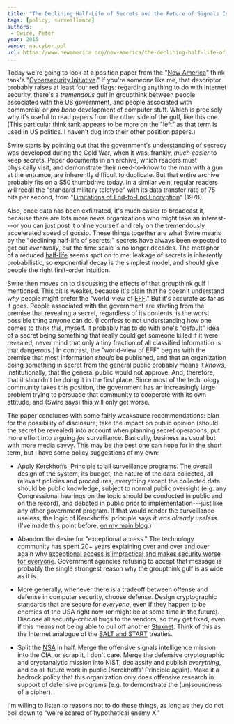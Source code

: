 ```yaml
---
title: "The Declining Half-Life of Secrets and the Future of Signals Intelligence"
tags: [policy, surveillance]
authors:
 - Swire, Peter
year: 2015
venue: na.cyber.pol
url: https://www.newamerica.org/new-america/the-declining-half-life-of-secrets/
...
```


Today we're going to look at a position paper from the "[New America][]"
think tank's "[Cybersecurity Initiative][]."  If you're someone like me,
that descriptor probably raises at least four red flags: regarding
anything to do with Internet security, there's a _tremendous_ gulf in
groupthink between people associated with the US government, and
people associated with commercial or _pro bono_ development of
computer stuff.  Which is precisely why it's useful to read papers
from the other side of the gulf, like this one.   (This particular
think tank appears to be more on the "left" as that term is used in US
politics.  I haven't dug into their other position papers.)

Swire starts by pointing out that the government's understanding of
secrecy was developed during the Cold War, when it was, frankly, _much
easier_ to keep secrets.  Paper documents in an archive, which readers
must physically visit, and demonstrate their need-to-know to the man
with a gun at the entrance, are inherently difficult to duplicate.
But that entire archive probably fits on a $50 thumbdrive today.  In a
similar vein, regular readers will recall the "standard military
teletype" with its data transfer rate of 75 bits per second, from
"[Limitations of End-to-End Encryption][]" (1978).

Also, once data has been exfiltrated, it's much easier to broadcast
it, because there are lots more news organizations who might take an
interest---or you can just post it online yourself and rely on the
tremendously accelerated speed of gossip.  These things together are
what Swire means by the "declining half-life of secrets:" secrets have
always been expected to get out _eventually_, but the time scale is no
longer decades.  The metaphor of a reduced [half-life][] seems spot on
to me: leakage of secrets is inherently probabilistic, so exponential
decay is the simplest model, and should give people the right
first-order intuition.

Swire then moves on to discussing the effects of that groupthink gulf
I mentioned.  This bit is weaker, because it's plain that he doesn't
understand _why_ people might prefer the "world-view of [EFF][]."  But
it's accurate as far as it goes.  People associated with the
government are starting from the premise that revealing a secret,
regardless of its contents, is the worst possible thing anyone can do.
(I confess to not understanding how one comes to think _this_, myself.
It probably has to do with one's "default" idea of a secret being
something that really could get someone killed if it were revealed,
never mind that only a tiny fraction of all classified information is
that dangerous.)  In contrast, the "world-view of EFF" begins with the
premise that most information _should_ be published, and that an
organization doing something in secret from the general public
probably means it _knows_, institutionally, that the general public
would not approve.  And, therefore, that it shouldn't be doing it in
the first place.  Since most of the technology community takes this
position, the government has an increasingly large problem trying to
persuade that community to cooperate with its own attitude, and (Swire
says) this will only get worse.

The paper concludes with some fairly weaksauce recommendations: plan
for the possibility of disclosure; take the impact on public opinion
(should the secret be revealed) into account when planning secret
operations; put more effort into arguing _for_ surveillance.
Basically, business as usual but with more media savvy.  This may be
the best one can hope for in the short term, but I have some policy
suggestions of my own:

* Apply [Kerckhoffs' Principle][] to all surveillance programs.  The
  overall design of the system, its budget, the nature of the data
  collected, all relevant policies and procedures, everything except
  the collected data should be public knowledge, subject to normal
  public oversight (e.g. any Congressional hearings on the topic
  should be conducted in public and on the record), and debated in
  public prior to implementation---just like any other government
  program.  If that would render the surveillance useless, the logic
  of Kerckhoffs' principle says _it was already useless_.  (I've made
  this point before, [on my main blog][].)

* Abandon the desire for "exceptional access."  The technology
  community has spent 20+ years explaining over and over and over
  again why [exceptional access is impractical and makes security
  worse for everyone][keys under doormats].  Government agencies
  refusing to accept that message is probably the single strongest
  reason why the groupthink gulf is as wide as it is.

* More generally, whenever there is a tradeoff between offense and
  defense in computer security, choose defense.  Design cryptographic
  standards that are secure for _everyone_, even if they happen to be
  enemies of the USA right now (or might be at some time in the
  future).  Disclose all security-critical bugs to the vendors, so
  they get fixed, even if this means not being able to pull off
  another [Stuxnet][].  Think of this as the Internet analogue of the
  [SALT and START][] treaties.

* Split the [NSA][] in half.  Merge the offensive signals intelligence
  mission into the CIA, or scrap it, I don't care.  Merge the
  defensive cryptographic and cryptanalytic mission into NIST,
  declassify and publish _everything_, and do all future work in
  public (Kerckhoffs' Principle again).  Make it a bedrock policy that
  this organization only does offensive research in support of
  defensive programs (e.g. to demonstrate the (un)soundness of a cipher).

I'm willing to listen to reasons not to do these things, as long as
they do not boil down to "we're scared of hypothetical enemy X."

[New America]: https://www.newamerica.org/
[Cybersecurity Initiative]: https://www.newamerica.org/cybersecurity-initiative/
[Limitations of End-to-End Encryption]: /1978/limitations-end-to-end-encryption/
[half-life]: https://en.wikipedia.org/wiki/Half-life
[EFF]: https://www.eff.org/
[Kerckhoffs' Principle]: http://en.citizendium.org/wiki/Kerckhoffs'_Principle
[on my main blog]: https://www.owlfolio.org/research/institutional-secrecy-culture-is-antidemocratic/
[keys under doormats]: /2015/keys-under-doormats/
[Stuxnet]: http://www.wired.com/2014/11/countdown-to-zero-day-stuxnet/
[SALT and START]: https://en.wikipedia.org/wiki/Strategic_Arms_Limitation_Talks
[NSA]: https://en.wikipedia.org/wiki/National_Security_Agency
